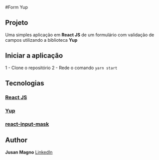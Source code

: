 #Form Yup

## Projeto
Uma simples aplicação em **React JS** de um formulário com validação de campos utilizando a biblioteca **Yup**


## Iniciar a aplicação

1 - Clone o repositório 
2 - Rede o comando `yarn start`


## Tecnologias 

### [React JS](https://pt-br.reactjs.org/)
### [Yup](https://www.npmjs.com/package/yup)
### [react-input-mask](https://www.npmjs.com/package/yup)


## Author
**Jusan Magno**
[LinkedIn](https://www.linkedin.com/in/jusanmagno/)

